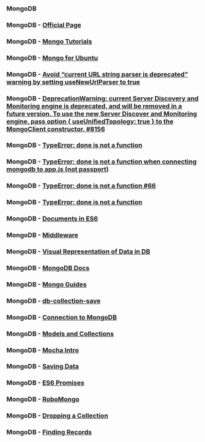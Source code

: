 ### MongoDB

### MongoDB - [Official Page](https://www.mongodb.com/)

### MongoDB - [Mongo Tutorials](https://www.youtube.com/watch?v=9OPP_1eAENg&list=PL4cUxeGkcC9jpvoYriLI0bY8DOgWZfi6u&index=1)

### MongoDB - [Mongo for Ubuntu](https://docs.mongodb.com/manual/tutorial/install-mongodb-on-ubuntu/)

### MongoDB - [Avoid “current URL string parser is deprecated” warning by setting useNewUrlParser to true](https://stackoverflow.com/questions/50448272/avoid-current-url-string-parser-is-deprecated-warning-by-setting-usenewurlpars)

### MongoDB - [ DeprecationWarning: current Server Discovery and Monitoring engine is deprecated, and will be removed in a future version. To use the new Server Discover and Monitoring engine, pass option { useUnifiedTopology: true } to the MongoClient constructor. #8156 ](https://github.com/Automattic/mongoose/issues/8156)

### MongoDB - [TypeError: done is not a function ](https://www.freecodecamp.org/forum/t/mongodb-typeerror-done-is-not-a-function/369760)

### MongoDB - [TypeError: done is not a function when connecting mongodb to app.js (not passport)](https://stackoverflow.com/questions/47425142/typeerror-done-is-not-a-function-when-connecting-mongodb-to-app-js-not-passpor)

### MongoDB - [TypeError: done is not a function #66](https://github.com/jeffbski/redux-logic/issues/66)


### MongoDB - [TypeError: done is not a function](https://stackoverflow.com/questions/44314127/typeerror-done-is-not-a-function)

### MongoDB - [Documents in ES6](https://mongoosejs.com/docs/unstable/docs/harmony.html)

### MongoDB - [Middleware](https://mongoosejs.com/docs/middleware.html)

### MongoDB - [Visual Representation of Data in DB](https://robomongo.org/)

### MongoDB - [MongoDB Docs](https://docs.mongodb.com/)

### MongoDB - [Mongo Guides](https://docs.mongodb.com/guides/?searchProperty=current&query=save)

### MongoDB - [db-collection-save](https://docs.mongodb.com/manual/reference/method/db.collection.save/)

### MongoDB - [Connection to MongoDB](https://www.youtube.com/watch?v=oT2HOw3fWp4&list=PL4cUxeGkcC9jpvoYriLI0bY8DOgWZfi6u&index=3)

### MongoDB - [Models and Collections](https://www.youtube.com/watch?v=gmlm7W1PZMA&list=PL4cUxeGkcC9jpvoYriLI0bY8DOgWZfi6u&index=4)

### MongoDB - [Mocha Intro](https://www.youtube.com/watch?v=6JUIxSOu4Q0&list=PL4cUxeGkcC9jpvoYriLI0bY8DOgWZfi6u&index=5)

### MongoDB - [Saving Data](https://www.youtube.com/watch?v=2oYtk83FZCA&list=PL4cUxeGkcC9jpvoYriLI0bY8DOgWZfi6u&index=6)

### MongoDB - [ES6 Promises](https://www.youtube.com/watch?v=fUT4z1eQ6kM&list=PL4cUxeGkcC9jpvoYriLI0bY8DOgWZfi6u&index=7)

### MongoDB - [RoboMongo](https://www.youtube.com/watch?v=aPd_4hHxm4A&list=PL4cUxeGkcC9jpvoYriLI0bY8DOgWZfi6u&index=8)

### MongoDB - [Dropping a Collection](https://www.youtube.com/watch?v=5dhoyoet0Fk&list=PL4cUxeGkcC9jpvoYriLI0bY8DOgWZfi6u&index=9)

### MongoDB - [Finding Records](https://www.youtube.com/watch?v=I-Kt3M8ljSE&list=PL4cUxeGkcC9jpvoYriLI0bY8DOgWZfi6u&index=10)